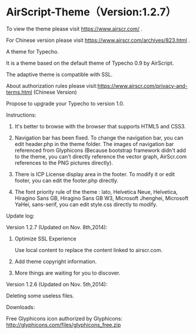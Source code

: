 AirScript-Theme（Version:1.2.7）
===============
To view the theme please visit https://www.airscr.com/ .

For Chinese version please visit https://www.airscr.com/archives/823.html .

A theme for Typecho.

It is a theme based on the default theme of Typecho 0.9 by AirScript.

The adaptive theme is compatible with SSL.

About authorization rules please visit:https://www.airscr.com/privacy-and-terms.html (Chinese Version)


Propose to upgrade your Typecho to version 1.0.


Instructions:

1. It's better to browse with the browser that supports HTML5 and CSS3.

2. Navigation bar has been fixed. To change the navigation bar, you can edit header.php in the theme folder. The images of navigation bar referenced from Glyphicons (Because bootstrap framework didn't add to the theme, you can't directly reference the vector graph, AirScr.com  references to the PNG pictures directly).

3. There is ICP License display area in the footer. To modify it or edit footer, you can edit the footer.php directly.

4. The font priority rule of the theme : lato, Helvetica Neue, Helvetica, Hiragino Sans GB, Hiragino Sans GB W3, Microsoft Jhenghei, Microsoft YaHei, sans-serif, you can edit style.css directly to modify.


Update log:

Version 1.2.7 (Updated on Nov. 8th,2014):

1. Optimize SSL Experience

   Use local content to replace the content linked to airscr.com.
   
2. Add theme copyright information.

3. More things are waiting for you to discover.


Version 1.2.6 (Updated on Nov. 5th,2014):

Deleting some useless files.


Downloads:

Free Glyphicons icon authorized by Glyphicons: http://glyphicons.com/files/glyphicons_free.zip
